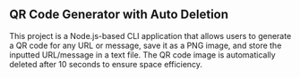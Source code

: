 ## QR Code Generator with Auto Deletion
This project is a Node.js-based CLI application that allows users to generate a QR code for any URL or message, save it as a PNG image, and store the inputted URL/message in a text file. The QR code image is automatically deleted after 10 seconds to ensure space efficiency.
